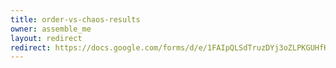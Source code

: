 ```yaml
---
title: order-vs-chaos-results
owner: assemble_me
layout: redirect
redirect: https://docs.google.com/forms/d/e/1FAIpQLSdTruzDYj3oZLPKGUHfKaCOlo0OcwpHBsJkrxULKD5CI0J59A/viewform
---
```

